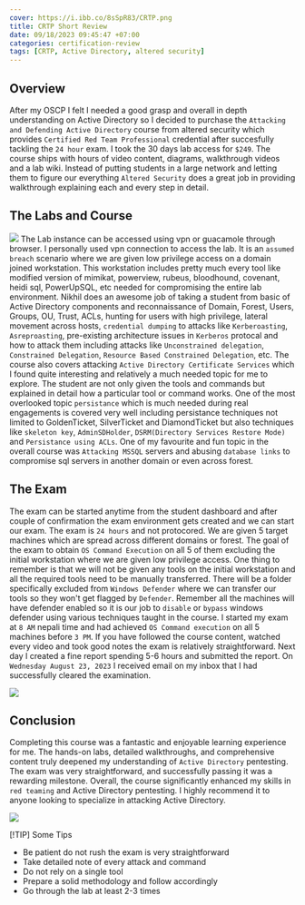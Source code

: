 ```yaml
---
cover: https://i.ibb.co/8sSpR83/CRTP.png
title: CRTP Short Review
date: 09/18/2023 09:45:47 +07:00
categories: certification-review
tags: [CRTP, Active Directory, altered security]
---
```


## Overview
After my OSCP I felt I needed a good grasp and overall in depth understanding on Active Directory so I decided to purchase the `Attacking and Defending Active Directory` course from altered security which provides `Certified Red Team Professional` credential after succesfully tackling the `24 hour` exam. I took the 30 days lab access for `$249`. The course ships with hours of video content, diagrams, walkthrough videos and a lab wiki. Instead of putting students in a large network and letting them to figure our everything `Altered Security` does a great job in providing walkthrough explaining each and every step in detail.

## The Labs and Course
![](https://i.ibb.co/8zyc3BY/Altered-Security.png)
The Lab instance can be accessed using vpn or guacamole through browser. I personally used vpn connection to access the lab. It is an `assumed breach` scenario where we are given low privilege access on a domain joined workstation. This workstation includes pretty much every tool like modified version of mimikat, powerview, rubeus, bloodhound, covenant, heidi sql, PowerUpSQL, etc needed for compromising the entire lab environment. Nikhil does an awesome job of taking a student from basic of Active Directory components and reconnaissance of Domain, Forest, Users, Groups, OU, Trust, ACLs, hunting for users with high privilege, lateral movement across hosts, `credential dumping` to attacks like `Kerberoasting`, `Asreproasting`, pre-existing architecture issues in `Kerberos` protocal and how to attack them including attacks like `Unconstrained delegation`, `Constrained Delegation`, `Resource Based Constrained Delegation`, etc. The course also covers attacking `Active Directory Certificate Services` which I found quite interesting and relatively a much needed topic for me to explore. The student are not only given the tools and commands but explained in detail how a particular tool or command works. One of the most overlooked topic `persistance` which is much needed during real engagements is covered very well including persistance techniques not limited to GoldenTicket, SilverTicket and DiamondTicket but also techniques like `skeleton key`, `AdminSDHolder`, `DSRM(Directory Services Restore Mode)` and `Persistance using ACLs`. One of my favourite and fun topic in the overall course was `Attacking MSSQL` servers and abusing `database links` to compromise sql servers in another domain or even across forest.  

## The Exam
The exam can be started anytime from the student dashboard and after couple of confirmation the exam environment gets created and we can start our exam. The exam is `24 hours` and not protocored. We are given 5 target machines which are spread across different domains or forest. The goal of the exam to obtain `OS Command Execution` on all 5 of them excluding the initial workstation where we are given low privilege access. One thing to remember is that we will not be given any tools on the initial workstation and all the required tools need to be manually transferred. There will be a folder specifically excluded from `Windows Defender` where we can transfer our tools so they won't get flagged by `Defender`. Remember all the machines will have defender enabled so it is our job to `disable` or `bypass` windows defender using various techniques taught in the course. I started my exam at `8 AM` nepali time and had achieved `OS Command execution` on all 5 machines before `3 PM`. If you have followed the course content, watched every video and took good notes the exam is relatively straightforward. Next day I created a fine report spending 5-6 hours and submitted the report. On `Wednesday August 23, 2023` I received email on my inbox that I had successfully cleared the examination.

![](https://i.ibb.co/Gvh0Gw3/resul.png)

## Conclusion
Completing this course was a fantastic and enjoyable learning experience for me. The hands-on labs, detailed walkthroughs, and comprehensive content truly deepened my understanding of `Active Directory` pentesting. The exam was very straightforward, and successfully passing it was a rewarding milestone. Overall, the course significantly enhanced my skills in `red teaming` and Active Directory pentesting. I highly recommend it to anyone looking to specialize in attacking Active Directory.

![](https://i.ibb.co/VWz4324/cert.png)

[!TIP] Some Tips
- Be patient do not rush the exam is very straightforward
- Take detailed note of every attack and command
- Do not rely on a single tool
- Prepare a solid methodology and follow accordingly
- Go through the lab at least 2-3 times
